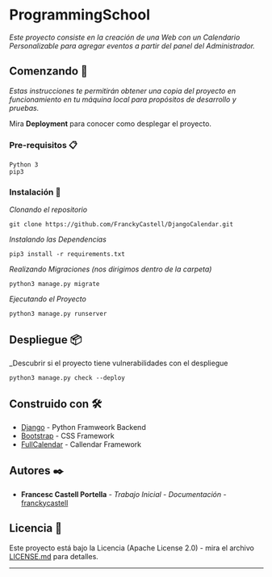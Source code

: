 # ProgrammingSchool

_Este proyecto consiste en la creación de una Web con un Calendario Personalizable para agregar eventos a partir del panel del Administrador._

## Comenzando 🚀

_Estas instrucciones te permitirán obtener una copia del proyecto en funcionamiento en tu máquina local para propósitos de desarrollo y pruebas._

Mira **Deployment** para conocer como desplegar el proyecto.  


### Pre-requisitos 📋

```
Python 3
pip3
```

### Instalación 🔧

_Clonando el repositorio_

```
git clone https://github.com/FranckyCastell/DjangoCalendar.git
```

_Instalando las Dependencias_

```
pip3 install -r requirements.txt
```

_Realizando Migraciones (nos dirigimos dentro de la carpeta)_

```
python3 manage.py migrate
```

_Ejecutando el Proyecto_

```
python3 manage.py runserver
```


## Despliegue 📦

_Descubrir si el proyecto tiene vulnerabilidades con el despliegue

```
python3 manage.py check --deploy
```

## Construido con 🛠️

* [Django](https://www.djangoproject.com/) - Python Framweork Backend
* [Bootstrap](https://getbootstrap.com/) - CSS Framework
* [FullCalendar](https://fullcalendar.io/) - Callendar Framework

## Autores ✒️

* **Francesc Castell Portella** - *Trabajo Inicial - Documentación* - [franckycastell](https://github.com/franckycastell)

## Licencia 📄

Este proyecto está bajo la Licencia (Apache License 2.0) - mira el archivo [LICENSE.md](LICENSE.md) para detalles.


---
